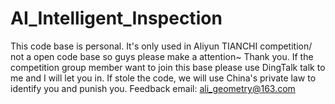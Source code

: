 # AI_Intelligent_Inspection
This code base is personal. It's only used in Aliyun TIANCHI competition/ not a open code base so guys please make a attention~ Thank you. If the competition group member want to join this base please use DingTalk talk to me and I will let you in. If stole the code, we will use China's private law to identify you and punish you.
Feedback email: ali_geometry@163.com
